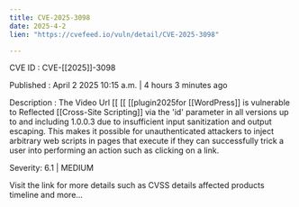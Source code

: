 ```yaml
---
title: CVE-2025-3098
date: 2025-4-2
lien: "https://cvefeed.io/vuln/detail/CVE-2025-3098"

---
```


CVE ID : CVE-[[2025]]-3098

Published :  April 2
2025
10:15 a.m. | 4 hours
3 minutes ago

Description : The Video Url  [[ [[ [[plugin2025for  [[WordPress]] is vulnerable to Reflected  [[Cross-Site Scripting]] via the 'id' parameter in all versions up to
and including
1.0.0.3 due to insufficient input sanitization and output escaping. This makes it possible for unauthenticated attackers to inject arbitrary web scripts in pages that execute if they can successfully trick a user into performing an action such as clicking on a link.

Severity: 6.1 | MEDIUM

Visit the link for more details
such as CVSS details
affected products
timeline
and more...
